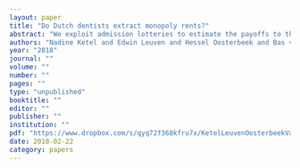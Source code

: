```yaml
---
layout: paper
title: "Do Dutch dentists extract monopoly rents?"
abstract: "We exploit admission lotteries to estimate the payoffs to the dentistry study in the Netherlands. Using data from up to 22 years after the lottery, we find that in most years after graduation dentists earn around 50,000 Euros more than they would earn in their next-best profession. The payoff is larger for men than for women but does not vary with high school GPA. The large payoffs cannot be attributed to longer working hours, larger human capital investments or sacrifices in family outcomes. The natural explanation is that Dutch dentists extract a monopoly rent, which we attribute to the limited supply of dentists in the Netherlands. We discuss policies to curtail this rent."
authors: "Nadine Ketel and Edwin Leuven and Hessel Oosterbeek and Bas van der Klaauw"
year: "2018"
journal: ""
volume: ""
number: ""
pages: ""
type: "unpublished"
booktitle: ""
editor: ""
publisher: ""
institution: ""
pdf: "https://www.dropbox.com/s/qyq72f368kfru7x/KetelLeuvenOosterbeekVanderKlaauw_dentists.pdf?dl=0"
date: 2018-02-22
category: papers
---
```


